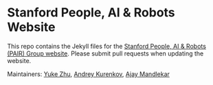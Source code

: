 # Stanford People, AI & Robots Website

This repo contains the Jekyll files for the [Stanford People, AI & Robots (PAIR) Group website](https://pair.stanford.edu). Please submit pull requests when updating the website.

Maintainers: [Yuke Zhu](https://web.stanford.edu/~yukez/), [Andrey Kurenkov](http://www.andreykurenkov.com/), [Ajay Mandlekar](http://web.stanford.edu/~amandlek/)
